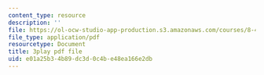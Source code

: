 ```yaml
---
content_type: resource
description: ''
file: https://ol-ocw-studio-app-production.s3.amazonaws.com/courses/8-421-atomic-and-optical-physics-i-spring-2014/e01a25b34b89dc3d0c4be48ea166e2db_o3Oog9I25dA.pdf
file_type: application/pdf
resourcetype: Document
title: 3play pdf file
uid: e01a25b3-4b89-dc3d-0c4b-e48ea166e2db
---
```

